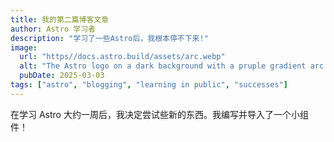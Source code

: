 ```yaml
--- 
title: 我的第二篇博客文章
author: Astro 学习者
description: "学习了一些Astro后，我根本停不下来!"
image:
  url: "https//docs.astro.build/assets/arc.webp"
  alt: "The Astro logo on a dark background with a pruple gradient arc."
  pubDate: 2025-03-03
tags: ["astro", "blogging", "learning in public", "successes"]
---
```

在学习 Astro 大约一周后，我决定尝试些新的东西。我编写并导入了一个小组件！
